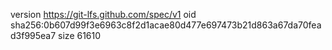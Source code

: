 version https://git-lfs.github.com/spec/v1
oid sha256:0b607d99f3e6963c8f2d1acae80d477e697473b21d863a67da70fead3f995ea7
size 61610
